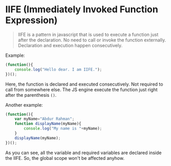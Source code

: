 # IIFE (Immediately Invoked Function Expression)

>IIFE is a pattern in javascript that is used to execute a function just after the declaration. No need to call or invoke the function externally. Declaration and execution happen consecutively.

Example:
```js
(function(){
    console.log("Hello dear. I am IIFE.");
})();
```
Here, the function is declared and executed consecutively. Not required to call from somewhere else. The JS engine execute the function just right after the parenthesis `()`.

Another example:
```js
(function(){
    var myName="Abdur Rahman";
    function displayName(myName){
        console.log("My name is "+myName);
    }
    displayName(myName);
})();
```
As you can see, all the variable and required variables are declared inside the IIFE. So, the global scope won't be affected anyhow.